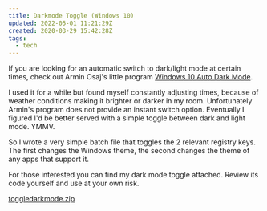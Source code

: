 ```yaml
---
title: Darkmode Toggle (Windows 10)
updated: 2022-05-01 11:21:29Z
created: 2020-03-29 15:42:28Z
tags:
  - tech
---
```


If you are looking for an automatic switch to dark/light mode at certain times, check out Armin Osaj's little program [Windows 10 Auto Dark Mode](https://github.com/Armin2208/Windows-Auto-Night-Mode).



I used it for a while but found myself constantly adjusting times, because of weather conditions making it brighter or darker in my room. Unfortunately Armin's program does not provide an instant switch option. Eventually I figured I'd be better served with a simple toggle between dark and light mode. YMMV.

So I wrote a very simple batch file that toggles the 2 relevant registry keys. The first changes the Windows theme, the second changes the theme of any apps that support it.

For those interested you can find my dark mode toggle attached. Review its code yourself and use at your own risk.

[toggledarkmode.zip](../_resources/toggledarkmode.zip)

